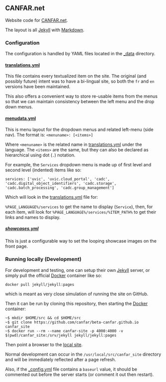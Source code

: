 ---
---

## CANFAR.net


Website code for [CANFAR.net](http://www.canfar.net).

The layout is all [Jekyll](http://jekyllrb.com) with [Markdown](https://daringfireball.net/projects/markdown/basics).

### Configuration

The configuration is handled by YAML files located in the [_data](./tree/gh-pages/_data) directory.

#### [translations.yml](./tree/gh-pages/_data/translations.yml)

This file contains every textualized item on the site.  The original
(and possibly future) intent was to have a bi-lingual site, so both the
`fr` and `en` versions have been maintained.

This also offers a convenient way to store re-usable items from the menus so that we can maintain consistency between the left menu and the drop down menus.

#### [menudata.yml](./tree/gh-pages/_data/menudata.yml)

This is menu layout for the dropdown menus and related left-menu (side nav).
The format is:
`<menuname>: [<items>]`

Where `<menuname>` is the related name in [translations.yml](./tree/gh-pages/_data/translations.yml) under the language.
The `<items>` are the same, but they can also be declared as hierarchical using dot (`.`) notation.

For example, the `Services` dropdown menu is made up of first level and second level (indented) items like so:

`services: ['uvic', 'uvic.cloud_portal', 'cadc', 'cadc.digital_object_identifiers', 'cadc.storage', 'cadc.batch_processing', 'cadc.group_management']`

Which will look in the [translations.yml](./tree/gh-pages/_data/translations.yml) file for:

`%PAGE_LANGUAGE%/services` to get the name to display (`Service`), then, for each item, will look for `%PAGE_LANGUAGE%/services/%ITEM_PATH%` to get their links and names to display.

##### [showcases.yml](./tree/gh-pages/_data/showcases.yml)

This is just a configurable way to set the looping showcase images on the front page.


### Running locally (Development)

For development and testing, one can setup their own [Jekyll](http://jekyllrb.com) 
server, or simply pull the official [Docker](http://www.docker.com)
container like so:

`docker pull jekyll/jekyll:pages`

which is meant as very close simulation of running the site on GitHub.

Then it can be run by cloning this repository, then starting the [Docker](http://www.docker.com)
container:

```
~$ mkdir $HOME/src && cd $HOME/src
~$ git clone https://github.com/canfar/beta-canfar.github.io canfar_site
~$ docker run --rm --name canfar-site -p 4000:4000 -v $(pwd)/canfar_site:/srv/jekyll jekyll/jekyll:pages
```

Then point a browser to the [local site](http://localhost:4000/).

Normal development can occur in the `/usr/local/src/canfar_site` directory
and will be immediately reflected after a page refresh.

Also, if the [_config.yml](./tree/gh-pages/_config.yml) file contains a
`baseurl` value, it should be commented out before the server starts
(or comment it out then restart).
